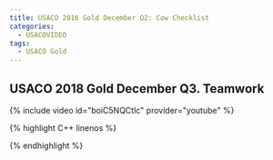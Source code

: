 ```yaml
---
title: USACO 2016 Gold December Q2: Cow Checklist
categories:
  - USACOVIDEO
tags:
  - USACO Gold
---
```

  
## USACO 2018 Gold December Q3. Teamwork
  
{% include video id="boiC5NQCtlc" provider="youtube" %}
  
  
{% highlight C++ linenos %}
  
{% endhighlight %}  


